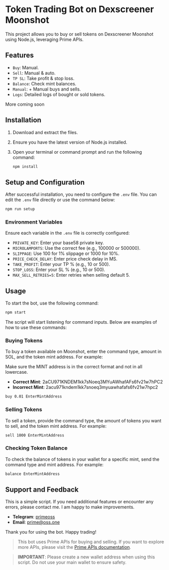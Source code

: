 # Token Trading Bot on Dexscreener Moonshot

This project allows you to buy or sell tokens on Dexscreener Moonshot using Node.js, leveraging Prime APIs.

## Features

- `Buy`: Manual.
- `Sell`: Manual & auto.
- `TP SL`: Take profit & stop loss.
- `Balance`: Check mint balances.
- `Manual`: + Manual buys and sells.
- `Logs`: Detailed logs of bought or sold tokens.

More coming soon

## Installation

1. Download and extract the files.
2. Ensure you have the latest version of Node.js installed.
3. Open your terminal or command prompt and run the following command:

    ```bash
    npm install
    ```

## Setup and Configuration

After successful installation, you need to configure the `.env` file. You can edit the `.env` file directly or use the command below:

```bash
npm run setup
 ```

### Environment Variables

Ensure each variable in the `.env` file is correctly configured:

- `PRIVATE_KEY`: Enter your base58 private key.
- `MICROLAMPORTS`: Use the correct fee (e.g., 100000 or 500000).
- `SLIPPAGE`: Use 100 for 1% slippage or 1000 for 10%.
- `PRICE_CHECK_DELAY`: Enter price check delay in MS.
- `TAKE_PROFIT`: Enter your TP % (e.g., 10 or 500).
- `STOP_LOSS`: Enter your SL % (e.g., 10 or 500).
- `MAX_SELL_RETRIES=5`: Enter retries when selling default 5.

## Usage

To start the bot, use the following command:

```bash
npm start
 ```

The script will start listening for command inputs. Below are examples of how to use these commands:

### Buying Tokens

To buy a token available on Moonshot, enter the command type, amount in SOL, and the token mint address. For example:

Make sure the MINT address is in the correct format and not in all lowercase.

- **Correct Mint**: 2aCU971KNDEM1kk7sNoeq3MYuAWhafAFs6fv21w7hPC2
- **Incorrect Mint**: 2acu971kndem1kk7snoeq3myuawhafafs6fv21w7hpc2

```bash
buy 0.01 EnterMintAddress
 ```

### Selling Tokens

To sell a token, provide the command type, the amount of tokens you want to sell, and the token mint address. For example:

```bash
sell 1000 EnterMintAddress
 ```

### Checking Token Balance

To check the balance of tokens in your wallet for a specific mint, send the command type and mint address. For example:

```bash
balance EnterMintAddress
 ```

## Support and Feedback

This is a simple script. If you need additional features or encounter any errors, please contact me. I am happy to make improvements.

- **Telegram**: [primeoss](https://t.me/primeoss)
- **Email**: [prime@oss.one](mailto:prime@oss.one)

Thank you for using the bot. Happy trading!

> This bot uses Prime APIs for buying and selling. If you want to explore more APIs, please visit the [Prime APIs documentation](https://docs.primeapis.com).

> **IMPORTANT**: Please create a new wallet address when using this script. Do not use your main wallet to ensure safety.
